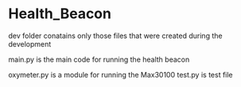 # Health_Beacon
dev folder conatains only those files that were created during the development

main.py is the main code for running the health beacon

oxymeter.py is a module for running the Max30100
test.py is test file
